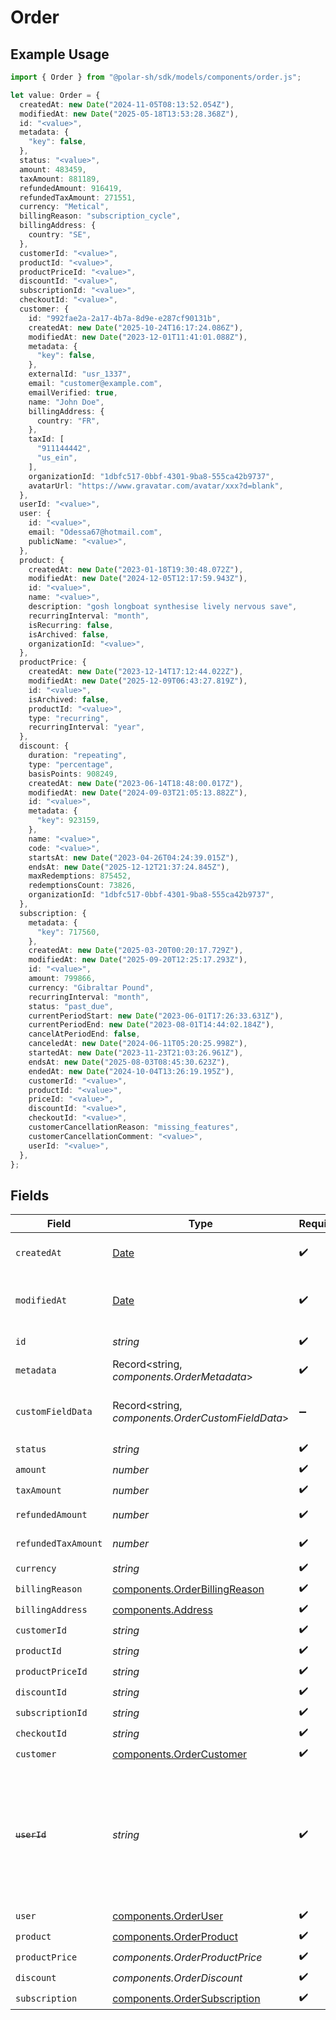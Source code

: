# Order

## Example Usage

```typescript
import { Order } from "@polar-sh/sdk/models/components/order.js";

let value: Order = {
  createdAt: new Date("2024-11-05T08:13:52.054Z"),
  modifiedAt: new Date("2025-05-18T13:53:28.368Z"),
  id: "<value>",
  metadata: {
    "key": false,
  },
  status: "<value>",
  amount: 483459,
  taxAmount: 881189,
  refundedAmount: 916419,
  refundedTaxAmount: 271551,
  currency: "Metical",
  billingReason: "subscription_cycle",
  billingAddress: {
    country: "SE",
  },
  customerId: "<value>",
  productId: "<value>",
  productPriceId: "<value>",
  discountId: "<value>",
  subscriptionId: "<value>",
  checkoutId: "<value>",
  customer: {
    id: "992fae2a-2a17-4b7a-8d9e-e287cf90131b",
    createdAt: new Date("2025-10-24T16:17:24.086Z"),
    modifiedAt: new Date("2023-12-01T11:41:01.088Z"),
    metadata: {
      "key": false,
    },
    externalId: "usr_1337",
    email: "customer@example.com",
    emailVerified: true,
    name: "John Doe",
    billingAddress: {
      country: "FR",
    },
    taxId: [
      "911144442",
      "us_ein",
    ],
    organizationId: "1dbfc517-0bbf-4301-9ba8-555ca42b9737",
    avatarUrl: "https://www.gravatar.com/avatar/xxx?d=blank",
  },
  userId: "<value>",
  user: {
    id: "<value>",
    email: "Odessa67@hotmail.com",
    publicName: "<value>",
  },
  product: {
    createdAt: new Date("2023-01-18T19:30:48.072Z"),
    modifiedAt: new Date("2024-12-05T12:17:59.943Z"),
    id: "<value>",
    name: "<value>",
    description: "gosh longboat synthesise lively nervous save",
    recurringInterval: "month",
    isRecurring: false,
    isArchived: false,
    organizationId: "<value>",
  },
  productPrice: {
    createdAt: new Date("2023-12-14T17:12:44.022Z"),
    modifiedAt: new Date("2025-12-09T06:43:27.819Z"),
    id: "<value>",
    isArchived: false,
    productId: "<value>",
    type: "recurring",
    recurringInterval: "year",
  },
  discount: {
    duration: "repeating",
    type: "percentage",
    basisPoints: 908249,
    createdAt: new Date("2023-06-14T18:48:00.017Z"),
    modifiedAt: new Date("2024-09-03T21:05:13.882Z"),
    id: "<value>",
    metadata: {
      "key": 923159,
    },
    name: "<value>",
    code: "<value>",
    startsAt: new Date("2023-04-26T04:24:39.015Z"),
    endsAt: new Date("2025-12-12T21:37:24.845Z"),
    maxRedemptions: 875452,
    redemptionsCount: 73826,
    organizationId: "1dbfc517-0bbf-4301-9ba8-555ca42b9737",
  },
  subscription: {
    metadata: {
      "key": 717560,
    },
    createdAt: new Date("2025-03-20T00:20:17.729Z"),
    modifiedAt: new Date("2025-09-20T12:25:17.293Z"),
    id: "<value>",
    amount: 799866,
    currency: "Gibraltar Pound",
    recurringInterval: "month",
    status: "past_due",
    currentPeriodStart: new Date("2023-06-01T17:26:33.631Z"),
    currentPeriodEnd: new Date("2023-08-01T14:44:02.184Z"),
    cancelAtPeriodEnd: false,
    canceledAt: new Date("2024-06-11T05:20:25.998Z"),
    startedAt: new Date("2023-11-23T21:03:26.961Z"),
    endsAt: new Date("2025-08-03T08:45:30.623Z"),
    endedAt: new Date("2024-10-04T13:26:19.195Z"),
    customerId: "<value>",
    productId: "<value>",
    priceId: "<value>",
    discountId: "<value>",
    checkoutId: "<value>",
    customerCancellationReason: "missing_features",
    customerCancellationComment: "<value>",
    userId: "<value>",
  },
};
```

## Fields

| Field                                                                                                                   | Type                                                                                                                    | Required                                                                                                                | Description                                                                                                             |
| ----------------------------------------------------------------------------------------------------------------------- | ----------------------------------------------------------------------------------------------------------------------- | ----------------------------------------------------------------------------------------------------------------------- | ----------------------------------------------------------------------------------------------------------------------- |
| `createdAt`                                                                                                             | [Date](https://developer.mozilla.org/en-US/docs/Web/JavaScript/Reference/Global_Objects/Date)                           | :heavy_check_mark:                                                                                                      | Creation timestamp of the object.                                                                                       |
| `modifiedAt`                                                                                                            | [Date](https://developer.mozilla.org/en-US/docs/Web/JavaScript/Reference/Global_Objects/Date)                           | :heavy_check_mark:                                                                                                      | Last modification timestamp of the object.                                                                              |
| `id`                                                                                                                    | *string*                                                                                                                | :heavy_check_mark:                                                                                                      | The ID of the object.                                                                                                   |
| `metadata`                                                                                                              | Record<string, *components.OrderMetadata*>                                                                              | :heavy_check_mark:                                                                                                      | N/A                                                                                                                     |
| `customFieldData`                                                                                                       | Record<string, *components.OrderCustomFieldData*>                                                                       | :heavy_minus_sign:                                                                                                      | Key-value object storing custom field values.                                                                           |
| `status`                                                                                                                | *string*                                                                                                                | :heavy_check_mark:                                                                                                      | N/A                                                                                                                     |
| `amount`                                                                                                                | *number*                                                                                                                | :heavy_check_mark:                                                                                                      | N/A                                                                                                                     |
| `taxAmount`                                                                                                             | *number*                                                                                                                | :heavy_check_mark:                                                                                                      | N/A                                                                                                                     |
| `refundedAmount`                                                                                                        | *number*                                                                                                                | :heavy_check_mark:                                                                                                      | Amount refunded                                                                                                         |
| `refundedTaxAmount`                                                                                                     | *number*                                                                                                                | :heavy_check_mark:                                                                                                      | Sales tax refunded                                                                                                      |
| `currency`                                                                                                              | *string*                                                                                                                | :heavy_check_mark:                                                                                                      | N/A                                                                                                                     |
| `billingReason`                                                                                                         | [components.OrderBillingReason](../../models/components/orderbillingreason.md)                                          | :heavy_check_mark:                                                                                                      | N/A                                                                                                                     |
| `billingAddress`                                                                                                        | [components.Address](../../models/components/address.md)                                                                | :heavy_check_mark:                                                                                                      | N/A                                                                                                                     |
| `customerId`                                                                                                            | *string*                                                                                                                | :heavy_check_mark:                                                                                                      | N/A                                                                                                                     |
| `productId`                                                                                                             | *string*                                                                                                                | :heavy_check_mark:                                                                                                      | N/A                                                                                                                     |
| `productPriceId`                                                                                                        | *string*                                                                                                                | :heavy_check_mark:                                                                                                      | N/A                                                                                                                     |
| `discountId`                                                                                                            | *string*                                                                                                                | :heavy_check_mark:                                                                                                      | N/A                                                                                                                     |
| `subscriptionId`                                                                                                        | *string*                                                                                                                | :heavy_check_mark:                                                                                                      | N/A                                                                                                                     |
| `checkoutId`                                                                                                            | *string*                                                                                                                | :heavy_check_mark:                                                                                                      | N/A                                                                                                                     |
| `customer`                                                                                                              | [components.OrderCustomer](../../models/components/ordercustomer.md)                                                    | :heavy_check_mark:                                                                                                      | N/A                                                                                                                     |
| ~~`userId`~~                                                                                                            | *string*                                                                                                                | :heavy_check_mark:                                                                                                      | : warning: ** DEPRECATED **: This will be removed in a future release, please migrate away from it as soon as possible. |
| `user`                                                                                                                  | [components.OrderUser](../../models/components/orderuser.md)                                                            | :heavy_check_mark:                                                                                                      | N/A                                                                                                                     |
| `product`                                                                                                               | [components.OrderProduct](../../models/components/orderproduct.md)                                                      | :heavy_check_mark:                                                                                                      | N/A                                                                                                                     |
| `productPrice`                                                                                                          | *components.OrderProductPrice*                                                                                          | :heavy_check_mark:                                                                                                      | N/A                                                                                                                     |
| `discount`                                                                                                              | *components.OrderDiscount*                                                                                              | :heavy_check_mark:                                                                                                      | N/A                                                                                                                     |
| `subscription`                                                                                                          | [components.OrderSubscription](../../models/components/ordersubscription.md)                                            | :heavy_check_mark:                                                                                                      | N/A                                                                                                                     |